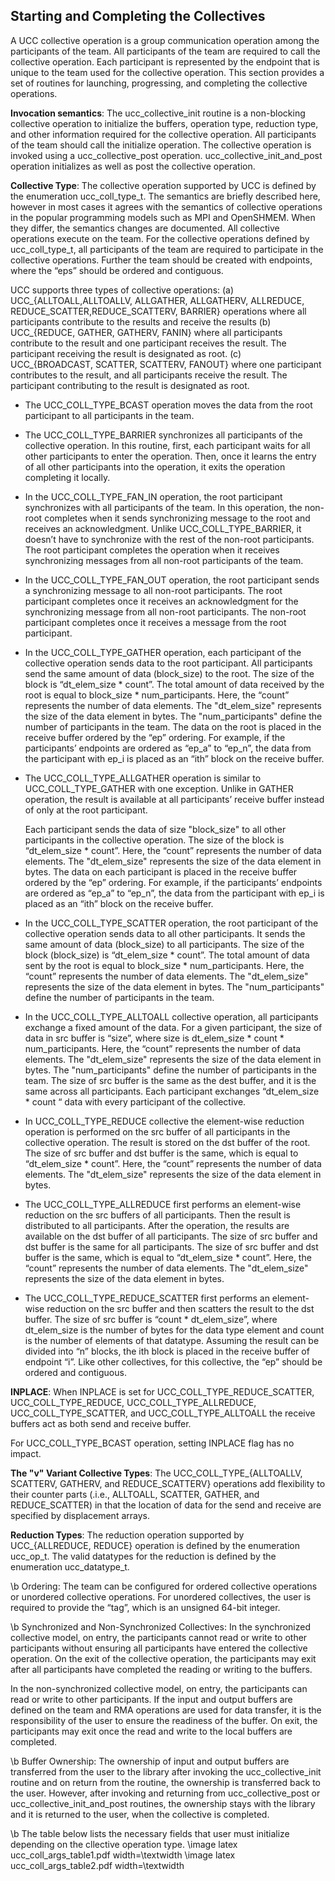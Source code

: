 ## Starting and Completing the Collectives

A UCC collective operation is a group communication operation among the
participants of the team. All participants of the team are required to call the
collective operation. Each participant is represented by the endpoint that is
unique to the team used for the collective operation. This section provides a
set of routines for launching, progressing, and completing the collective
operations.

**Invocation semantics**: The ucc\_collective\_init routine is a non-blocking
collective operation to initialize the buffers, operation type, reduction type,
and other information required for the collective operation. All participants of
the team should call the initialize operation. The collective operation
is invoked using a ucc\_collective\_post operation.
ucc\_collective\_init\_and\_post operation initializes as well as post the
collective operation.

**Collective Type**: The collective operation supported by UCC is defined by the
enumeration ucc\_coll\_type\_t. The semantics are briefly described here,
however in most cases it agrees with the semantics of collective operations in
the popular programming models such as MPI and OpenSHMEM. When they differ, the
semantics changes are documented. All collective operations execute on the team.
For the collective operations defined by ucc\_coll\_type\_t, all participants of
the team are required to participate in the collective operations. Further the
team should be created with endpoints, where the “eps” should be ordered and
contiguous.

UCC supports three types of collective operations: (a) UCC\_{ALLTOALL,ALLTOALLV,
ALLGATHER, ALLGATHERV, ALLREDUCE, REDUCE_SCATTER,REDUCE_SCATTERV, BARRIER}
operations where all participants contribute to the results and receive the
results (b) UCC\_{REDUCE, GATHER, GATHERV, FANIN} where all participants
contribute to the result and one participant receives the result. The
participant receiving the result is designated as root. (c) UCC\_{BROADCAST,
SCATTER, SCATTERV, FANOUT} where one participant contributes to the result, and
all participants receive the result. The participant contributing to the result
is designated as root.

+ The UCC\_COLL\_TYPE\_BCAST operation moves the data from the root participant
to all participants in the team.

+ The UCC\_COLL\_TYPE\_BARRIER synchronizes all participants of the collective
operation. In this routine, first, each participant waits for all other
participants to enter the operation. Then, once it learns the entry of all other
participants into the operation, it exits the operation completing it locally.

+ In the UCC\_COLL\_TYPE\_FAN\_IN operation, the root participant synchronizes
with all participants of the team. In this operation, the non-root completes
when it sends synchronizing message to the root and receives an acknowledgment.
Unlike UCC\_COLL\_TYPE\_BARRIER, it doesn’t have to synchronize with the rest of
the non-root participants. The root participant completes the operation when it
receives synchronizing messages from all non-root participants of the team.


+ In the UCC\_COLL\_TYPE\_FAN\_OUT operation, the root participant sends a
synchronizing message to all non-root participants. The root participant
completes once it receives an acknowledgment for the synchronizing message from
all non-root participants. The non-root participant completes once it receives a
message from the root participant.


+ In the UCC\_COLL\_TYPE\_GATHER operation, each participant of the collective
operation sends data to the root participant. All participants send the same
amount of data (block\_size) to the root. The size of the block is
“dt\_elem\_size * count”. The total amount of data received by the root is equal
to block_size * num\_participants. Here, the “count” represents the number of
data elements. The
"dt_elem_size" represents the size of the data element in bytes. The
"num_participants" define the number of participants in the team. The data on
the root is placed in the receive buffer ordered by the “ep” ordering. For
example, if the participants’ endpoints are ordered as “ep\_a” to “ep\_n”, the
data from the participant with ep_i is placed as an “ith” block on the receive
buffer.

+ The UCC\_COLL\_TYPE\_ALLGATHER operation is similar to UCC\_COLL\_TYPE\_GATHER
with one exception. Unlike in GATHER operation, the result is available at all
participants’ receive buffer instead of only at the root participant.

    Each participant sends the data of size "block_size" to all other participants
in the collective operation. The size of the block is “dt\_elem\_size * count”.
Here, the “count” represents the number of data elements. The "dt_elem_size"
represents the size of the data element in bytes. The data on each participant
is placed in the receive buffer ordered by the “ep” ordering. For example, if
the participants’ endpoints are ordered as “ep\_a” to “ep\_n”, the data from the
participant with ep_i is placed as an “ith” block on the receive buffer.

+ In the UCC\_COLL\_TYPE\_SCATTER operation, the root participant of the
collective operation sends data to all other participants. It sends the same
amount of data (block_size) to all participants. The size of the block
(block_size) is “dt_elem_size * count”. The total amount of data sent by the
root is equal to block_size * num\_participants. Here, the “count” represents the
number of data elements. The "dt_elem_size" represents the size of the data
element in bytes. The "num_participants" define the number of participants in
the team.

+ In the UCC\_COLL\_TYPE\_ALLTOALL collective operation, all participants
exchange a fixed amount of the data. For a given participant, the size of data
in src buffer is “size”, where size is dt\_elem\_size * count * num_participants.
Here, the “count” represents the number of data elements. The "dt_elem_size"
represents the size of the data element in bytes. The "num_participants" define
the number of participants in the team. The size of src buffer is the same as
the dest buffer, and it is the same across all participants. Each participant
exchanges “dt\_elem\_size * count “ data with every participant of the collective.

+ In UCC\_COLL\_TYPE\_REDUCE collective the element-wise reduction operation is
performed on the src buffer of all participants in the collective operation. The
result is stored on the dst buffer of the root. The size of src buffer and dst
buffer is the same, which is equal to “dt_elem_size * count”. Here, the “count”
represents the number of data elements. The "dt_elem_size" represents the size
of the data element in bytes.

+ The UCC\_COLL\_TYPE\_ALLREDUCE first performs an element-wise reduction on the
src buffers of all participants. Then the result is distributed to all
participants. After the operation, the results are available on the dst buffer
of all participants. The size of src buffer and dst buffer is the same for all
participants. The size of src buffer and dst buffer is the same, which is equal
to “dt_elem_size * count”. Here, the “count” represents the number of data
elements. The "dt_elem_size" represents the size of the data element in bytes.

+ The UCC\_COLL\_TYPE\_REDUCE\_SCATTER first performs an element-wise
reduction on the src buffer and then scatters the result to the dst buffer. The
size of src buffer is “count * dt_elem_size”, where dt_elem_size is the
number of bytes for the data type element and count is the number of elements of
that datatype. Assuming the result can be divided into “n” blocks, the ith block
is placed in the receive buffer of endpoint “i”. Like other collectives, for
this collective, the “ep” should be ordered and contiguous.


**INPLACE**: When INPLACE is set for UCC\_COLL\_TYPE\_REDUCE\_SCATTER,
UCC\_COLL\_TYPE\_REDUCE, UCC\_COLL\_TYPE\_ALLREDUCE, UCC\_COLL\_TYPE\_SCATTER,
and UCC\_COLL\_TYPE\_ALLTOALL the receive buffers act as both send and receive
buffer.

For UCC\_COLL\_TYPE\_BCAST operation, setting INPLACE flag has no impact.

**The "v" Variant Collective Types**: The UCC\_COLL\_TYPE\_{ALLTOALLV, SCATTERV,
GATHERV, and REDUCE\_SCATTERV} operations add flexibility to their counter
parts (.i.e., ALLTOALL, SCATTER, GATHER, and REDUCE\_SCATTER) in that the
location of data for the send and receive are specified by displacement arrays.

**Reduction Types**: The reduction operation supported by UCC\_{ALLREDUCE,
REDUCE} operation is defined by the enumeration ucc\_op\_t. The valid datatypes
for the reduction is defined by the enumeration ucc\_datatype\_t.

\b Ordering: The team can be configured for ordered collective operations or
unordered collective operations. For unordered collectives, the user is required
to provide the “tag”, which is an unsigned 64-bit integer.

\b Synchronized and Non-Synchronized Collectives: In the synchronized collective
model, on entry, the participants cannot read or write to other participants
without ensuring all participants have entered the collective operation. On the
exit of the collective operation, the participants may exit after all
participants have completed the reading or writing to the buffers.

In the non-synchronized collective model, on entry, the participants can read or
write to other participants. If the input and output buffers are defined on the
team and RMA operations are used for data transfer, it is the responsibility of
the user to ensure the readiness of the buffer. On exit, the participants may
exit once the read and write to the local buffers are completed.

\b Buffer Ownership: The ownership of input and output buffers are transferred
from the user to the library after invoking the ucc\_collective\_init routine
and on return from the routine, the ownership is transferred back to the user.
However, after invoking and returning from ucc\_collective\_post or
ucc\_collective\_init\_and\_post routines, the ownership stays with the library
and it is returned to the user, when the collective is completed.

\b The table below lists the necessary fields that user must initialize depending on the cllective operation type.
\image latex ucc\_coll\_args\_table1.pdf width=\textwidth
\image latex ucc\_coll\_args\_table2.pdf width=\textwidth
